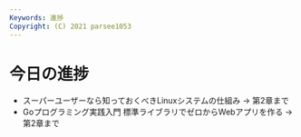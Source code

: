 ```yaml
---
Keywords: 進捗
Copyright: (C) 2021 parsee1053
---
```


# 今日の進捗
* スーパーユーザーなら知っておくべきLinuxシステムの仕組み → 第2章まで
* Goプログラミング実践入門 標準ライブラリでゼロからWebアプリを作る → 第2章まで
